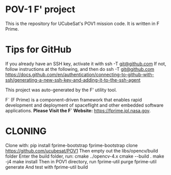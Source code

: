 # POV-1 F' project

This is the repository for UCubeSat's POV1 mission code. It is written in F Prime. 

# Tips for GitHub
If you already have an SSH key, activate it with ssh -T git@github.com
If not, follow instructions at the following, and then do ssh -T git@github.com
https://docs.github.com/en/authentication/connecting-to-github-with-ssh/generating-a-new-ssh-key-and-adding-it-to-the-ssh-agent

This project was auto-generated by the F' utility tool. 

F´ (F Prime) is a component-driven framework that enables rapid development and deployment of spaceflight and other embedded software applications.
**Please Visit the F´ Website:** https://fprime.jpl.nasa.gov.

# CLONING
Clone with:
  pip install fprime-bootstrap
  fprime-bootstrap clone https://github.com/ucubesat/POV1
Then empty out the libs/opencv/build folder
Enter the build folder, run:
  cmake ../opencv-4.x
  cmake --build .
  make -j4
  make install
Then in POV1 directory, run
  fprime-util purge
  fprime-util generate
And test with
  fprime-util build
  
